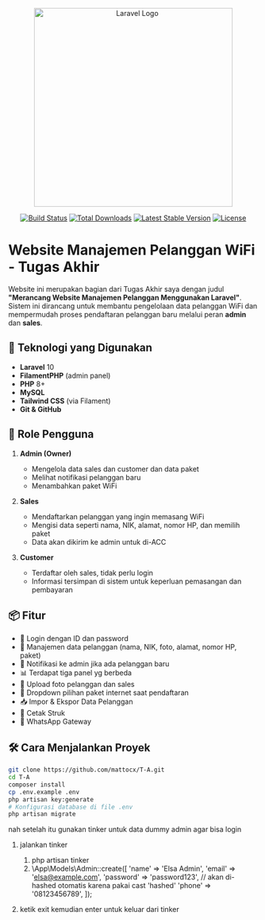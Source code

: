 
<p align="center"><a href="https://laravel.com" target="_blank"><img src="https://raw.githubusercontent.com/laravel/art/master/logo-lockup/5%20SVG/2%20CMYK/1%20Full%20Color/laravel-logolockup-cmyk-red.svg" width="400" alt="Laravel Logo"></a></p>

<p align="center">
<a href="https://github.com/laravel/framework/actions"><img src="https://github.com/laravel/framework/workflows/tests/badge.svg" alt="Build Status"></a>
<a href="https://packagist.org/packages/laravel/framework"><img src="https://img.shields.io/packagist/dt/laravel/framework" alt="Total Downloads"></a>
<a href="https://packagist.org/packages/laravel/framework"><img src="https://img.shields.io/packagist/v/laravel/framework" alt="Latest Stable Version"></a>
<a href="https://packagist.org/packages/laravel/framework"><img src="https://img.shields.io/packagist/l/laravel/framework" alt="License"></a>
</p>

# Website Manajemen Pelanggan WiFi - Tugas Akhir

Website ini merupakan bagian dari Tugas Akhir saya dengan judul **"Merancang Website Manajemen Pelanggan Menggunakan Laravel"**. Sistem ini dirancang untuk membantu pengelolaan data pelanggan WiFi dan mempermudah proses pendaftaran pelanggan baru melalui peran **admin** dan **sales**.

## 🔧 Teknologi yang Digunakan

- **Laravel** 10
- **FilamentPHP** (admin panel)
- **PHP** 8+
- **MySQL**
- **Tailwind CSS** (via Filament)
- **Git & GitHub**

## 👥 Role Pengguna

1. **Admin (Owner)**
   - Mengelola data sales dan customer dan data paket
   - Melihat notifikasi pelanggan baru 
   - Menambahkan paket WiFi

2. **Sales**
   - Mendaftarkan pelanggan yang ingin memasang WiFi
   - Mengisi data seperti nama, NIK, alamat, nomor HP, dan memilih paket
   - Data akan dikirim ke admin untuk di-ACC

3. **Customer**
   - Terdaftar oleh sales, tidak perlu login
   - Informasi tersimpan di sistem untuk keperluan pemasangan dan pembayaran

## 📦 Fitur

- 🔐 Login dengan ID dan password 
- 📄 Manajemen data pelanggan (nama, NIK, foto, alamat, nomor HP, paket)
- 📢 Notifikasi ke admin jika ada pelanggan baru
- 📊 Terdapat tiga panel yg berbeda
- 📁 Upload foto pelanggan dan sales
- 🔄 Dropdown pilihan paket internet saat pendaftaran
- 📥 Impor & Ekspor Data Pelanggan
- 🧾 Cetak Struk
- 📲 WhatsApp Gateway


## 🛠️ Cara Menjalankan Proyek

```bash
git clone https://github.com/mattocx/T-A.git
cd T-A
composer install
cp .env.example .env
php artisan key:generate
# Konfigurasi database di file .env
php artisan migrate
```

nah setelah itu gunakan tinker untuk data dummy admin agar bisa login
1. jalankan tinker

   1. php artisan tinker
   2. \App\Models\Admin::create([
    'name' => 'Elsa Admin',
    'email' => 'elsa@example.com',
    'password' => 'password123', // akan di-hashed otomatis karena pakai cast 'hashed'
    'phone' => '08123456789',
]);
3. ketik exit kemudian enter untuk keluar dari tinker

